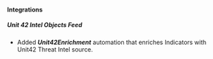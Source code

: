 
#### Integrations
##### Unit 42 Intel Objects Feed
- Added ***Unit42Enrichment*** automation that enriches Indicators with Unit42 Threat Intel source. 
